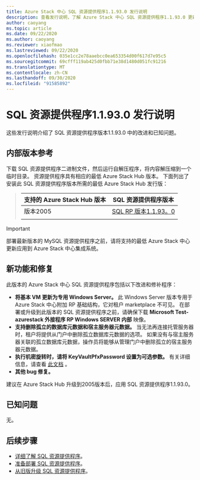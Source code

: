 ```yaml
---
title: Azure Stack 中心 SQL 资源提供程序1.1.93.0 发行说明
description: 查看发行说明，了解 Azure Stack 中心 SQL 资源提供程序1.1.93.0 更新中的新增功能。
author: caoyang
ms.topic: article
ms.date: 09/22/2020
ms.author: caoyang
ms.reviewer: xiaofmao
ms.lastreviewed: 09/22/2020
ms.openlocfilehash: 035e1cc2e78aaebcc0ea653354d00f617d7e95c5
ms.sourcegitcommit: 69cfff119ab425d0fbb71e38d1480d051fc91216
ms.translationtype: MT
ms.contentlocale: zh-CN
ms.lasthandoff: 09/30/2020
ms.locfileid: "91585892"
---
```

# <a name="sql-resource-provider-11930-release-notes"></a>SQL 资源提供程序1.1.93.0 发行说明

这些发行说明介绍了 SQL 资源提供程序版本1.1.93.0 中的改进和已知问题。

## <a name="build-reference"></a>内部版本参考
下载 SQL 资源提供程序二进制文件，然后运行自解压程序，将内容解压缩到一个临时目录。 资源提供程序具有相应的最低 Azure Stack Hub 版本。 下面列出了安装此 SQL 资源提供程序版本所需的最低 Azure Stack Hub 发行版：

> |支持的 Azure Stack Hub 版本|SQL 资源提供程序版本|
> |-----|-----|
> |版本2005|[SQL RP 版本1.1.93。0](https://aka.ms/azshsqlrp11930)|  
> |     |     |

> [!IMPORTANT]
> 部署最新版本的 MySQL 资源提供程序之前，请将支持的最低 Azure Stack 中心更新应用到 Azure Stack 中心集成系统。

## <a name="new-features-and-fixes"></a>新功能和修复

此版本的 Azure Stack 中心 SQL 资源提供程序包括以下改进和修补程序：

- **将基本 VM 更新为专用 Windows Server。** 此 Windows Server 版本专用于 Azure Stack 中心附加 RP 基础结构，它对租户 marketplace 不可见。 在部署或升级到此版本的 SQL 资源提供程序之前，请确保下载 **Microsoft Test-azurestack 外接程序 RP Windows SERVER 内部** 映像。
- **支持删除孤立的数据库元数据和宿主服务器元数据。** 当无法再连接托管服务器时，租户将提供从门户中删除孤立数据库元数据的选项。 如果没有与宿主服务器关联的孤立数据库元数据，操作员将能够从管理门户中删除孤立的宿主服务器元数据。
- **执行机密旋转时，请将 KeyVaultPfxPassword 设置为可选参数。** 有关详细信息，请查看 [此文档](azure-stack-sql-resource-provider-maintain.md#secrets-rotation) 。
- **其他 bug 修复。**

建议在 Azure Stack Hub 升级到2005版本后，应用 SQL 资源提供程序1.1.93.0。

## <a name="known-issues"></a>已知问题
无。

## <a name="next-steps"></a>后续步骤

- [详细了解 SQL 资源提供程序](azure-stack-sql-resource-provider.md)。
- [准备部署 SQL 资源提供程序](azure-stack-sql-resource-provider-deploy.md#prerequisites)。
- [从旧版升级 SQL 资源提供程序](azure-stack-sql-resource-provider-update.md)。

